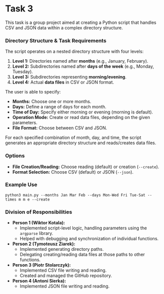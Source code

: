 # Task 3

This task is a group project aimed at creating a Python script that handles CSV and JSON data within a complex directory structure.

### Directory Structure & Task Requirements

The script operates on a nested directory structure with four levels:
1. **Level 1:** Directories named after **months** (e.g., January, February).
2. **Level 2:** Subdirectories named after **days of the week** (e.g., Monday, Tuesday).
3. **Level 3:** Subdirectories representing **morning/evening**.
4. **Level 4:** Actual **data files** in CSV or JSON format.

The user is able to specify:
- **Months:** Choose one or more months.
- **Days:** Define a range of days for each month.
- **Time of Day:** Specify either morning or evening (morning is default).
- **Operation Mode:** Create or read data files, depending on the given parameters.
- **File Format:** Choose between CSV and JSON.

For each specified combination of month, day, and time, the script generates an appropriate directory structure and reads/creates data files.

### Options

- **File Creation/Reading:** Choose reading (default) or creation (`--create`).
- **Format Selection:** Choose CSV (default) or JSON (`--json`).

### Example Use
`python3 main.py --months Jan Mar Feb --days Mon-Wed Fri Tue-Sat --times m m e --create`

### Division of Responsibilities
- **Person 1 (Wiktor Kotala):**
  - Implemented script-level logic, handling parameters using the `argparse` library.
  - Helped with debugging and synchronization of individual functions.
- **Person 2 (Tymoteusz Ziarek):**
  - Implemented generating directory paths.
  - Delegating creating/reading data files at those paths to other functions.
- **Person 3 (Piotr Stolarczyk):**
  - Implemented CSV file writing and reading.
  - Created and managed the GitHub repository.
- **Person 4 (Antoni Sierka):**
  - Implemented JSON file writing and reading.
